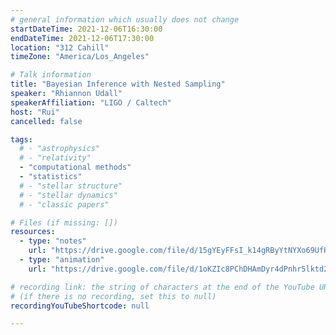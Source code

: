 ```yaml
---
# general information which usually does not change
startDateTime: 2021-12-06T16:30:00
endDateTime: 2021-12-06T17:30:00
location: "312 Cahill"
timeZone: "America/Los_Angeles"

# Talk information
title: "Bayesian Inference with Nested Sampling"
speaker: "Rhiannon Udall"
speakerAffiliation: "LIGO / Caltech"
host: "Rui"
cancelled: false

tags:
  # - "astrophysics"
  # - "relativity"
  - "computational methods"
  - "statistics"
  # - "stellar structure"
  # - "stellar dynamics"
  # - "classic papers"

# Files (if missing: [])
resources:
  - type: "notes"
    url: "https://drive.google.com/file/d/15gYEyFFsI_k14gRByYtNYXo69UfH9gLZ/view?usp=drive_link"
  - type: "animation"
    url: "https://drive.google.com/file/d/1oKZIc8PChDHAmDyr4dPnhr5lktd24ms3/view?usp=drive_link"

# recording link: the string of characters at the end of the YouTube URL
# (if there is no recording, set this to null)
recordingYouTubeShortcode: null

---
```



